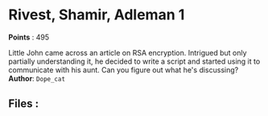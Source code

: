 # Rivest, Shamir, Adleman 1
**Points** : 495

Little John came across an article on RSA encryption. Intrigued but only partially understanding it, he decided to write a script and started using it to communicate with his aunt. Can you figure out what he's discussing? <br><b>Author</b>: `Dope_cat`

## Files : 
